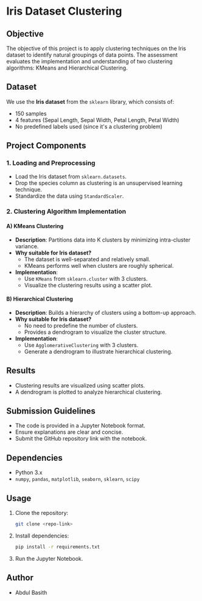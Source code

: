 # Iris Dataset Clustering

## Objective
The objective of this project is to apply clustering techniques on the Iris dataset to identify natural groupings of data points. The assessment evaluates the implementation and understanding of two clustering algorithms: KMeans and Hierarchical Clustering.

## Dataset
We use the **Iris dataset** from the `sklearn` library, which consists of:
- 150 samples
- 4 features (Sepal Length, Sepal Width, Petal Length, Petal Width)
- No predefined labels used (since it's a clustering problem)

## Project Components

### 1. Loading and Preprocessing
- Load the Iris dataset from `sklearn.datasets`.
- Drop the species column as clustering is an unsupervised learning technique.
- Standardize the data using `StandardScaler`.

### 2. Clustering Algorithm Implementation
#### A) KMeans Clustering
- **Description**: Partitions data into K clusters by minimizing intra-cluster variance.
- **Why suitable for Iris dataset?**
  - The dataset is well-separated and relatively small.
  - KMeans performs well when clusters are roughly spherical.
- **Implementation**:
  - Use `KMeans` from `sklearn.cluster` with 3 clusters.
  - Visualize the clustering results using a scatter plot.

#### B) Hierarchical Clustering
- **Description**: Builds a hierarchy of clusters using a bottom-up approach.
- **Why suitable for Iris dataset?**
  - No need to predefine the number of clusters.
  - Provides a dendrogram to visualize the cluster structure.
- **Implementation**:
  - Use `AgglomerativeClustering` with 3 clusters.
  - Generate a dendrogram to illustrate hierarchical clustering.

## Results
- Clustering results are visualized using scatter plots.
- A dendrogram is plotted to analyze hierarchical clustering.

## Submission Guidelines
- The code is provided in a Jupyter Notebook format.
- Ensure explanations are clear and concise.
- Submit the GitHub repository link with the notebook.

## Dependencies
- Python 3.x
- `numpy`, `pandas`, `matplotlib`, `seaborn`, `sklearn`, `scipy`

## Usage
1. Clone the repository:
   ```bash
   git clone <repo-link>
   ```
2. Install dependencies:
   ```bash
   pip install -r requirements.txt
   ```
3. Run the Jupyter Notebook.

## Author
- Abdul Basith


